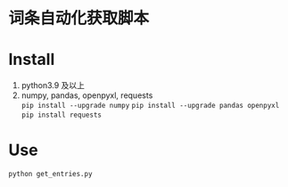 # 词条自动化获取脚本

# Install
1. python3.9 及以上
2. numpy, pandas, openpyxl, requests  
`pip install --upgrade numpy`
`pip install --upgrade pandas openpyxl`
`pip install requests`

# Use
`python get_entries.py`
